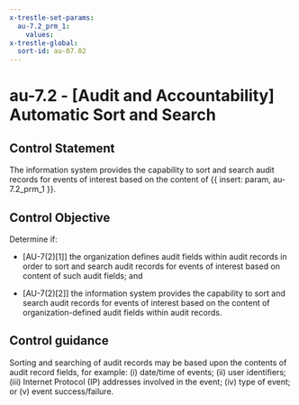 ```yaml
---
x-trestle-set-params:
  au-7.2_prm_1:
    values:
x-trestle-global:
  sort-id: au-07.02
---
```


# au-7.2 - \[Audit and Accountability\] Automatic Sort and Search

## Control Statement

The information system provides the capability to sort and search audit records for events of interest based on the content of {{ insert: param, au-7.2_prm_1 }}.

## Control Objective

Determine if:

- \[AU-7(2)[1]\] the organization defines audit fields within audit records in order to sort and search audit records for events of interest based on content of such audit fields; and

- \[AU-7(2)[2]\] the information system provides the capability to sort and search audit records for events of interest based on the content of organization-defined audit fields within audit records.

## Control guidance

Sorting and searching of audit records may be based upon the contents of audit record fields, for example: (i) date/time of events; (ii) user identifiers; (iii) Internet Protocol (IP) addresses involved in the event; (iv) type of event; or (v) event success/failure.
